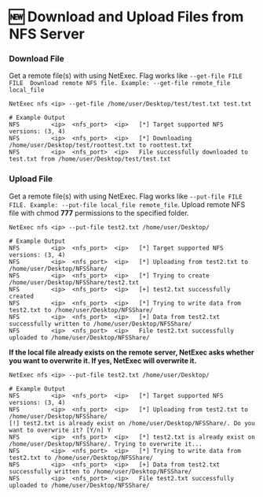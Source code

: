 # 🆕 Download and Upload Files from NFS Server

### Download File

Get a remote file(s) with using NetExec. Flag works like `--get-file FILE FILE  Download remote NFS file. Example: --get-file remote_file local_file`

```
NetExec nfs <ip> --get-file /home/user/Desktop/test/test.txt test.txt

# Example Output                                                          
NFS         <ip>  <nfs_port>  <ip>   [*] Target supported NFS versions: (3, 4)
NFS         <ip>  <nfs_port>  <ip>   [*] Downloading /home/user/Desktop/test/roottest.txt to roottest.txt
NFS         <ip>  <nfs_port>  <ip>   File successfully downloaded to test.txt from /home/user/Desktop/test/test.txt

```

### Upload File

Get a remote file(s) with using NetExec. Flag works like `--put-file FILE FILE. Example: --put-file local_file remote_file`.  Upload remote NFS file with chmod **777** permissions to the specified folder. 

```
NetExec nfs <ip> --put-file test2.txt /home/user/Desktop/

# Example Output                                                          
NFS         <ip>  <nfs_port>  <ip>   [*] Target supported NFS versions: (3, 4)
NFS         <ip>  <nfs_port>  <ip>   [*] Uploading from test2.txt to /home/user/Desktop/NFSShare/
NFS         <ip>  <nfs_port>  <ip>   [*] Trying to create /home/user/Desktop/NFSShare/test2.txt
NFS         <ip>  <nfs_port>  <ip>   [+] test2.txt successfully created
NFS         <ip>  <nfs_port>  <ip>   [*] Trying to write data from test2.txt to /home/user/Desktop/NFSShare/
NFS         <ip>  <nfs_port>  <ip>   [+] Data from test2.txt successfully written to /home/user/Desktop/NFSShare/
NFS         <ip>  <nfs_port>  <ip>   File test2.txt successfully uploaded to /home/user/Desktop/NFSShare/

```

**If the local file already exists on the remote server, NetExec asks whether you want to overwrite it. If yes, NetExec will overwrite it.**

```
NetExec nfs <ip> --put-file test2.txt /home/user/Desktop/

# Example Output  
NFS         <ip>  <nfs_port>  <ip>   [*] Target supported NFS versions: (3, 4)
NFS         <ip>  <nfs_port>  <ip>   [*] Uploading from test2.txt to /home/user/Desktop/NFSShare/
[!] test2.txt is already exist on /home/user/Desktop/NFSShare/. Do you want to overwrite it? [Y/n] Y
NFS         <ip>  <nfs_port>  <ip>   [*] test2.txt is already exist on /home/user/Desktop/NFSShare/. Trying to overwrite it...
NFS         <ip>  <nfs_port>  <ip>   [*] Trying to write data from test2.txt to /home/user/Desktop/NFSShare/
NFS         <ip>  <nfs_port>  <ip>   [+] Data from test2.txt successfully written to /home/user/Desktop/NFSShare/
NFS         <ip>  <nfs_port>  <ip>   File test2.txt successfully uploaded to /home/user/Desktop/NFSShare/
```

